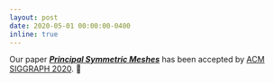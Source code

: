 ```yaml
---
layout: post
date: 2020-05-01 00:00:00-0400
inline: true
---
```


Our paper [***Principal Symmetric Meshes***](https://www.huiwang.me/projects/4_project/) has been accepted by [ACM SIGGRAPH 2020](https://s2020.siggraph.org/). :star2:
